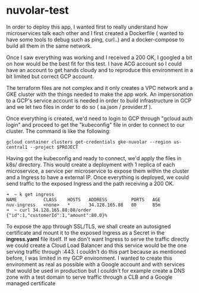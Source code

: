 # nuvolar-test

In order to deploy this app, I wanted first to really understand how microservices talk each other and I first created a Dockerfile ( wanted to have some tools to debug such as ping, curl..) and a docker-compose to build all them in the same network. 

Once I saw everything was working and I received a 200 OK, I googled a bit on how would be the best fit for this test. I have ACG account so I could have an account to get hands cloudy and to reproduce this environment in a bit limited but correct GCP account. 

The terraform files are not complex and it only creates a VPC network and a GKE cluster with the things needed to make the app work. An impersonation to a GCP's service account is needed in order to build infrastructure in GCP and we let two files in order to do so ( sa.json / provider.tf ).

Once everything is created, we'd need to login to GCP through "gcloud auth login" and proceed to get the "kubeconfig" file in order to connect to our cluster. The command is like the following:

```
gcloud container clusters get-credentials gke-nuvolar --region us-central1 --project $PROJECT
```

Having got the kubeconfig and ready to connect, we'd apply the files in k8s/ directory. This would create a deployment with 1 replica of each microservice, a service per microservice to expose them within the cluster and a Ingress to have a external IP. Once everything is deployed, we could send traffic to the exposed Ingress and the path receiving a 200 OK.

```
➜  ~ k get ingress
NAME          CLASS    HOSTS   ADDRESS         PORTS   AGE
nuv-ingress   <none>   *       34.128.165.88   80      85m
➜  ~ curl 34.128.165.88:80/order
{"id":1,"customerId":1,"amount":80.0}%

```

To expose the app through SSL/TLS, we shall create an autosigned certificate and mount it to the exposed Ingress as a Secret in the **ingress.yaml** file itself. If we don't want Ingress to serve the traffic directly we could create a Cloud Load Balancer and this service would be the one serving traffic through :443. I couldn't do this part because as mentioned before, I was limited in my GCP environment. I wanted to create this environment as real as possible with a Google account and with services that would be used in production but I couldn't for example create a DNS zone with a test domain to serve traffic through a CLB and a Google managed certificate
